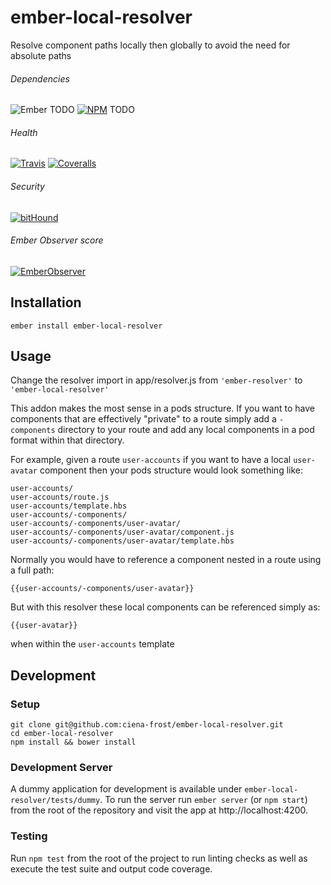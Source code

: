 [ci-img]: https://img.shields.io/travis/ciena-frost/ember-local-resolver.svg "Travis CI Build Status"
[ci-url]: https://travis-ci.org/ciena-frost/ember-local-resolver

[cov-img]: https://img.shields.io/coveralls/ciena-frost/ember-local-resolver.svg "Coveralls Code Coverage"
[cov-url]: https://coveralls.io/github/ciena-frost/ember-local-resolver

[npm-img]: https://img.shields.io/npm/v/ember-local-resolver.svg "NPM Version"
[npm-url]: https://www.npmjs.com/package/ember-local-resolver

[ember-observer-badge]: http://emberobserver.com/badges/ember-local-resolver.svg "Ember Observer score"
[ember-observer-badge-url]: http://emberobserver.com/addons/ember-local-resolver

[ember-img]: https://img.shields.io/badge/ember-2.0.0+-orange.svg "Ember 2.0.0+"

[bithound-img]: https://www.bithound.io/github/ciena-blueplanet/ember-local-resolver/badges/score.svg "bitHound"
[bithound-url]: https://www.bithound.io/github/ciena-blueplanet/ember-local-resolver

# ember-local-resolver

Resolve component paths locally then globally to avoid the need for absolute paths

###### Dependencies

![Ember][ember-img] TODO
[![NPM][npm-img]][npm-url] TODO

###### Health

[![Travis][ci-img]][ci-url]
[![Coveralls][cov-img]][cov-url]

###### Security

[![bitHound][bithound-img]][bithound-url]

###### Ember Observer score
[![EmberObserver][ember-observer-badge]][ember-observer-badge-url]

## Installation
```
ember install ember-local-resolver
```

## Usage

Change the resolver import in app/resolver.js from `'ember-resolver'` to `'ember-local-resolver'`

This addon makes the most sense in a pods structure.  If you want to have components that are effectively
"private" to a route simply add a `-components` directory to your route and add any local components in a
pod format within that directory.

For example, given a route `user-accounts` if you want to have a local `user-avatar` component then your
pods structure would look something like:

```
user-accounts/
user-accounts/route.js
user-accounts/template.hbs
user-accounts/-components/
user-accounts/-components/user-avatar/
user-accounts/-components/user-avatar/component.js
user-accounts/-components/user-avatar/template.hbs
```

Normally you would have to reference a component nested in a route using a full path:

`{{user-accounts/-components/user-avatar}}`

But with this resolver these local components can be referenced simply as:

`{{user-avatar}}`

when within the `user-accounts` template

## Development
### Setup
```
git clone git@github.com:ciena-frost/ember-local-resolver.git
cd ember-local-resolver
npm install && bower install
```

### Development Server
A dummy application for development is available under `ember-local-resolver/tests/dummy`.
To run the server run `ember server` (or `npm start`) from the root of the repository and
visit the app at http://localhost:4200.

### Testing
Run `npm test` from the root of the project to run linting checks as well as execute the test suite
and output code coverage.
